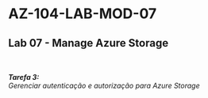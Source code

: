 # AZ-104-LAB-MOD-07

 <h2>Lab 07 - Manage Azure Storage</h2> <br>

 ***Tarefa 3:***  
    *Gerenciar autenticação e autorização para Azure Storage*

